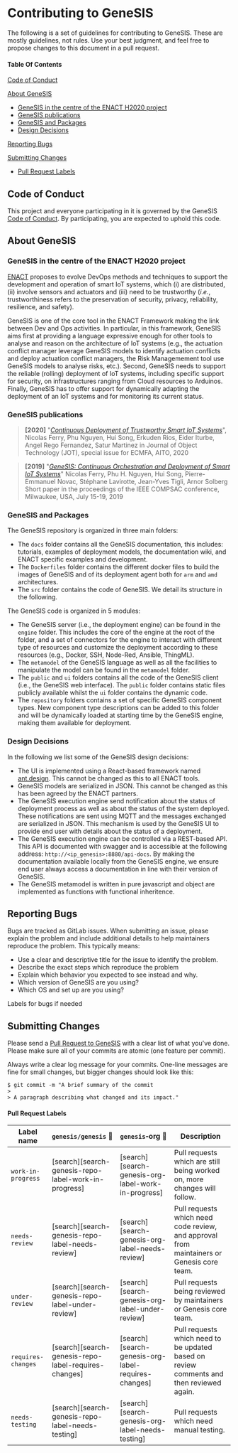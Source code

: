 # Contributing to GeneSIS

The following is a set of guidelines for contributing to GeneSIS. These are mostly guidelines, not rules. Use your best judgment, and feel free to propose changes to this document in a pull request.

#### Table Of Contents
[Code of Conduct](#code-of-conduct)

[About GeneSIS](#about-genesis)
  * [GeneSIS in the centre of the ENACT H2020 project](#genesis-in-the-centre-of-the-enact-h2020-project)
  * [GeneSIS publications](#genesis-publications)
  * [GeneSIS and Packages](#genesis-and-packages)
  * [Design Decisions](#design-decisions)

[Reporting Bugs](#reporting-bugs)

[Submitting Changes](#submitting-changes)
  * [Pull Request Labels](#pull-request-labels)


## Code of Conduct

This project and everyone participating in it is governed by the GeneSIS [Code of Conduct](CODE_OF_CONDUCT.md). By participating, you are expected to uphold this code. 


## About GeneSIS

### GeneSIS in the centre of the ENACT H2020 project

[ENACT](https://www.enact-project.eu/) proposes to evolve DevOps methods and techniques to support the development and operation of smart IoT systems, which (i) are distributed, (ii) involve sensors and actuators and (iii) need to be trustworthy (_i.e._, trustworthiness refers to the preservation of security, privacy, reliability, resilience, and safety). 

GeneSIS is one of the core tool in the ENACT Framework making the link between Dev and Ops activities. In particular, in this framework, GeneSIS aims first at providing a language expressive enough for other tools to analyse and reason on the architecture of IoT systems (e.g., the actuation conflict manager leverage GeneSIS models to identify actuation conflicts and deploy actuation conflict managers, the Risk Managemement tool use GeneSIS models to analyse risks, etc.). Second, GeneSIS needs to support the reliable (rolling) deployment of IoT systems, including specific support for security, on infrastructures ranging from Cloud resources to Arduinos. Finally, GeneSIS has to offer support for dynamically adapting the deployment of an IoT systems and for monitoring its current status.

### GeneSIS publications
> **[2020]** "_[Continuous Deployment of Trustworthy Smart IoT Systems](http://dx.doi.org/10.5381/jot.2020.19.2.a16)_", 
> Nicolas Ferry, Phu Nguyen, Hui Song, Erkuden Rios, Eider Iturbe, Angel Rego Fernandez, Satur Martinez 
> in Journal of Object Technology (JOT), special issue for ECMFA, AITO, 2020

> **[2019]** "_[GeneSIS: Continuous Orchestration and Deployment of Smart IoT Systems](https://doi.ieeecomputersociety.org/10.1109/COMPSAC.2019.00127)_" 
> Nicolas Ferry, Phu H. Nguyen, Hui Song, Pierre-Emmanuel Novac, Stéphane Lavirotte, Jean-Yves Tigli, Arnor Solberg 
> Short paper in the proceedings of the IEEE COMPSAC conference, Milwaukee, USA, July 15-19, 2019 


### GeneSIS and Packages

The GeneSIS repository is organized in three main folders:
* The `docs` folder contains all the GeneSIS documentation, this includes: tutorials, examples of deployment models, the documentation wiki, and ENACT specific examples and development.
* The `Dockerfiles` folder contains the different docker files to build the images of GeneSIS and of its deployment agent both for `arm` and `amd` architectures.
* The `src` folder contains the code of GeneSIS. We detail its structure in the following.

The GeneSIS code is organized in 5 modules:
* The GeneSIS server (i.e., the deployment engine) can be found in the `engine` folder. This includes the core of the engine at the root of the folder, and a set of connectors for the engine to interact with different type of resources and customize the deployment according to these resources (e.g., Docker, SSH, Node-Red, Ansible, ThingML).
* The `metamodel` of the GeneSIS language as well as all the facilities to manipulate the model can be found in the `metamodel` folder.
* The `public` and `ui` folders contains all the code of the GeneSIS client (i.e., the GeneSIS web interface). The `public` folder contains static files publicly available whilst the `ui` folder contains the dynamic code.
* The `repository` folders contains a set of specific GeneSIS component types. New component type descriptions can be added to this folder and will be dynamically loaded at starting time by the GeneSIS engine, making them available for deployment. 

### Design Decisions

In the following we list some of the GeneSIS design decisions:
* The UI is implemented using a React-based framework named [ant.design](https://ant.design). This cannot be changed as this to all ENACT tools.
* GeneSIS models are serialized in JSON. This cannot be changed as this has been agreed by the ENACT partners.
* The GeneSIS execution engine send notification about the status of deployment process as well as about the status of the system deployed. These notifications are sent using MQTT and the messages exchanged are serialized in JSON. This mechanism is used by the GeneSIS UI to provide end user with details about the status of a deployment.
* The GeneSIS execution engine can be controlled via a REST-based API. This API is documented with swagger and is accessible at the following address: `http://<ip_genesis>:8880/api-docs`. By making the documentation available locally from the GeneSIS engine, we ensure end user always access a documentation in line with their version of GeneSIS.
* The GeneSIS metamodel is written in pure javascript and object are implemented as functions with functional inheritence. 

## Reporting Bugs

Bugs are tracked as GitLab issues. 
When submitting an issue, please explain the problem and include additional details to help maintainers reproduce the problem. This typically means:
* Use a clear and descriptive title for the issue to identify the problem.
* Describe the exact steps which reproduce the problem
* Explain which behavior you expected to see instead and why.
* Which version of GeneSIS are you using?
* Which OS and set up are you using?

Labels for bugs if needed

## Submitting Changes

Please send a [Pull Request to GeneSIS](https://gitlab.com/enact/GeneSIS/-/merge_requests) with a clear list of what you've done. Please make sure all of your commits are atomic (one feature per commit).

Always write a clear log message for your commits. One-line messages are fine for small changes, but bigger changes should look like this:

    $ git commit -m "A brief summary of the commit
    > 
    > A paragraph describing what changed and its impact."

#### Pull Request Labels

| Label name | `genesis/genesis` :mag_right: | `genesis`‑org :mag_right: | Description
| --- | --- | --- | --- |
| `work-in-progress` | [search][search-genesis-repo-label-work-in-progress] | [search][search-genesis-org-label-work-in-progress] | Pull requests which are still being worked on, more changes will follow. |
| `needs-review` | [search][search-genesis-repo-label-needs-review] | [search][search-genesis-org-label-needs-review] | Pull requests which need code review, and approval from maintainers or Genesis core team. |
| `under-review` | [search][search-genesis-repo-label-under-review] | [search][search-genesis-org-label-under-review] | Pull requests being reviewed by maintainers or Genesis core team. |
| `requires-changes` | [search][search-genesis-repo-label-requires-changes] | [search][search-genesis-org-label-requires-changes] | Pull requests which need to be updated based on review comments and then reviewed again. |
| `needs-testing` | [search][search-genesis-repo-label-needs-testing] | [search][search-genesis-org-label-needs-testing] | Pull requests which need manual testing. |

